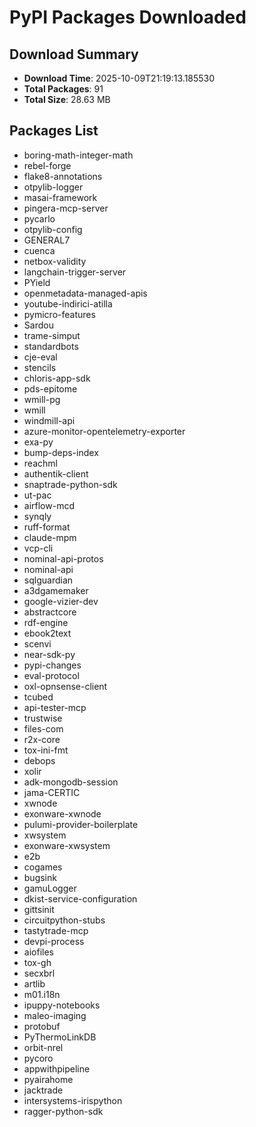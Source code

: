 # PyPI Packages Downloaded

## Download Summary
- **Download Time**: 2025-10-09T21:19:13.185530
- **Total Packages**: 91
- **Total Size**: 28.63 MB

## Packages List
- boring-math-integer-math
- rebel-forge
- flake8-annotations
- otpylib-logger
- masai-framework
- pingera-mcp-server
- pycarlo
- otpylib-config
- GENERAL7
- cuenca
- netbox-validity
- langchain-trigger-server
- PYield
- openmetadata-managed-apis
- youtube-indirici-atilla
- pymicro-features
- Sardou
- trame-simput
- standardbots
- cje-eval
- stencils
- chloris-app-sdk
- pds-epitome
- wmill-pg
- wmill
- windmill-api
- azure-monitor-opentelemetry-exporter
- exa-py
- bump-deps-index
- reachml
- authentik-client
- snaptrade-python-sdk
- ut-pac
- airflow-mcd
- synqly
- ruff-format
- claude-mpm
- vcp-cli
- nominal-api-protos
- nominal-api
- sqlguardian
- a3dgamemaker
- google-vizier-dev
- abstractcore
- rdf-engine
- ebook2text
- scenvi
- near-sdk-py
- pypi-changes
- eval-protocol
- oxl-opnsense-client
- tcubed
- api-tester-mcp
- trustwise
- files-com
- r2x-core
- tox-ini-fmt
- debops
- xolir
- adk-mongodb-session
- jama-CERTIC
- xwnode
- exonware-xwnode
- pulumi-provider-boilerplate
- xwsystem
- exonware-xwsystem
- e2b
- cogames
- bugsink
- gamuLogger
- dkist-service-configuration
- gittsinit
- circuitpython-stubs
- tastytrade-mcp
- devpi-process
- aiofiles
- tox-gh
- secxbrl
- artlib
- m01.i18n
- ipuppy-notebooks
- maleo-imaging
- protobuf
- PyThermoLinkDB
- orbit-nrel
- pycoro
- appwithpipeline
- pyairahome
- jacktrade
- intersystems-irispython
- ragger-python-sdk
